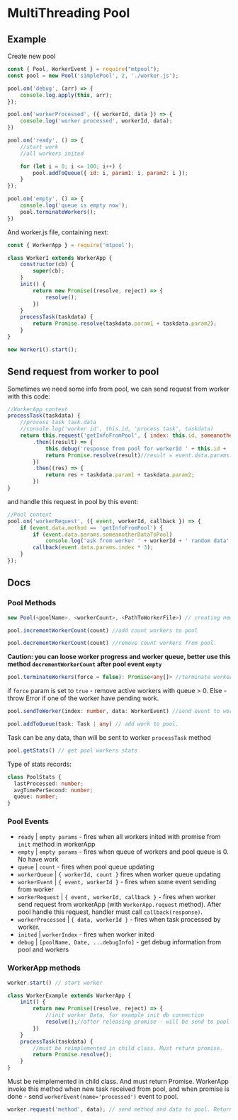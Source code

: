 # MultiThreading Pool

##  Example

Create new pool
```js
const { Pool, WorkerEvent } = require("mtpool");
const pool = new Pool('simplePool', 2, './worker.js');

pool.on('debug', (arr) => {
    console.log.apply(this, arr);
});

pool.on('workerProcessed', ({ workerId, data }) => {
    console.log('worker processed', workerId, data);
})

pool.on('ready', () => {
    //start work
    //all workers inited

    for (let i = 0; i <= 100; i++) {
        pool.addToQueue({ id: i, param1: i, param2: i });
    }
});

pool.on('empty', () => {
    console.log('queue is empty now');
    pool.terminateWorkers();
})
```

And worker.js file, containing next:

```js
const { WorkerApp } = require('mtpool');

class Worker1 extends WorkerApp {
    constructor(cb) {
        super(cb);
    }
    init() {
        return new Promise((resolve, reject) => {
            resolve();
        })
    }
    processTask(taskdata) {
        return Promise.resolve(taskdata.param1 + taskdata.param2);
    }
}

new Worker1().start();
```

## Send request from worker to pool

Sometimes we need some info from pool, we can send request from worker with this code:

```js
//WorkerApp context
processTask(taskdata) {
    //process task task.data
    //console.log('worker id', this.id, 'process task', taskdata)
    return this.request('getInfoFromPool', { index: this.id, someanotherDataToPool: true })
        .then((result) => {
            this.debug('response from pool for workerId ' + this.id + ' random data' + result);
            return Promise.resolve(result)//result = event.data.params.index * 3
        })
        .then((res) => {
            return res + taskdata.param1 + taskdata.param2;
        })
}
```

and handle this request in pool by this event:
```js
//Pool context
pool.on('workerRequest', ({ event, workerId, callback }) => {
    if (event.data.method == 'getInfoFromPool') {
        if (event.data.params.someanotherDataToPool)
            console.log('ask from worker ' + workerId + ' random data', (event.data.params.index + 1) * 3);
        callback(event.data.params.index * 3);
    }
});
```

## Docs

### Pool Methods

```ts
new Pool(<poolName>, <workerCount>, <PathToWorkerFile>) // creating new pool 
```

```ts
pool.incrementWorkerCount(count) //add count workers to pool
```

```ts
pool.decrementWorkerCount(count) //remove count workers from pool.
```
**Caution: you can loose worker progress and worker queue, better use this method `decrementWorkerCount` after pool event `empty`**

```ts
pool.terminateWorkers(force = false): Promise<any[]> //terminate workers
```
if `force` param is set to `true` - remove active workers with queue > 0. Else - throw Error if one of the worker have pending work.

```ts
pool.sendToWorker(index: number, data: WorkerEvent) //send event to worker from pool 
```

```ts
pool.addToQueue(task: Task | any) // add work to pool. 
```
Task can be any data, than will be sent to worker `processTask` method

```js
pool.getStats() // get pool workers stats
```

Type of stats records: 

```ts
class PoolStats {
  lastProcessed: number;
  avgTimePerSecond: number;
  queue: number;
}
```

### Pool Events

* `ready` | `empty params` - fires when all workers inited with promise from `init` method in workerApp
* `empty` | `empty params` - fires when queue of workers and pool queue is 0. No have work
* `queue` | `count` - fires when pool queue updating
* `workerQueue` | ` { workerId, count } ` fires when worker queue updating
* `workerEvent` | `{ event, workerId }` - fires when some event sending from worker
* `workerRequest` | `{ event, workerId, callback }` - fires when worker send request from workerApp (with `WorkerApp.request` method). After pool handle this request, handler must call  `callback(response)`.
* `workerProcessed` | `{ data, workerId }` - fires when task processed by worker. 
* `inited` | `workerIndex` - fires when worker inited
* `debug` | `[poolName, Date, ...debugInfo]` - get debug information from pool and workers 

### WorkerApp methods

```js 
worker.start() // start worker
```

```js
class WorkerExample extends WorkerApp {
    init() {
        return new Promise((resolve, reject) => {
            //init worker Data, for example init db connection
            resolve();//after releasing promise - will be send to pool event inited
        })
    }
    processTask(taskdata) {
        //must be reimplemented in child class. Must return promise.
        return Promise.resolve();
    }
}
```
Must be reimplemented in child class. And must return Promise. WorkerApp invoke this method when new task received from pool, and when promise is done - send `workerEvent(name='processed')` event to pool.

```js
worker.request('method', data); // send method and data to pool. Return Promise<response>.
```